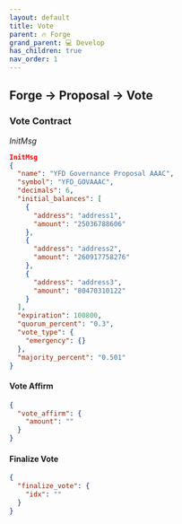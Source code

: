 ```yaml
---
layout: default
title: Vote
parent: 🔥 Forge
grand_parent: 💻 Develop
has_children: true
nav_order: 1
---
```



## Forge -> Proposal -> Vote

### Vote Contract

*InitMsg*
```json
InitMsg	
{
  "name": "YFD Governance Proposal AAAC",
  "symbol": "YFD_GOVAAAC",
  "decimals": 6,
  "initial_balances": [
    {
      "address": "address1",
      "amount": "25036788606"
    },
    {
      "address": "address2",
      "amount": "260917758276"
    },
    {
      "address": "address3",
      "amount": "80470310122"
    }
  ],
  "expiration": 100800,
  "quorum_percent": "0.3",
  "vote_type": {
    "emergency": {}
  },
  "majority_percent": "0.501"
}
```

#### Vote Affirm

```json
{
  "vote_affirm": {
    "amount": ""
  }
}
```


#### Finalize Vote

```json
{
  "finalize_vote": {
    "idx": ""
  }
}
```